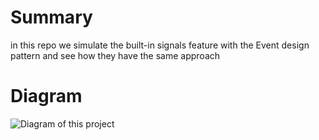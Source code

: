 # Summary

in this repo we simulate the built-in signals feature with the Event design pattern and see how they have the same approach

# Diagram

![Diagram of this project](url-diagram)
